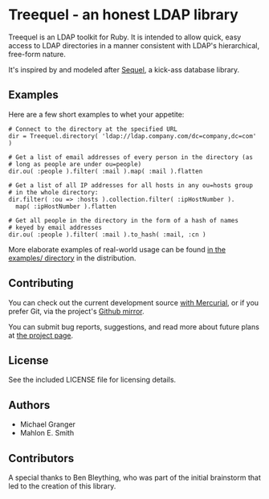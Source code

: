 # Treequel - an honest LDAP library

Treequel is an LDAP toolkit for Ruby. It is intended to allow quick, easy
access to LDAP directories in a manner consistent with LDAP's hierarchical,
free-form nature. 

It's inspired by and modeled after [Sequel](http://sequel.rubyforge.org/), a
kick-ass database library.


## Examples

Here are a few short examples to whet your appetite:

    # Connect to the directory at the specified URL
    dir = Treequel.directory( 'ldap://ldap.company.com/dc=company,dc=com' )
    
    # Get a list of email addresses of every person in the directory (as
    # long as people are under ou=people)
    dir.ou( :people ).filter( :mail ).map( :mail ).flatten
    
    # Get a list of all IP addresses for all hosts in any ou=hosts group
    # in the whole directory:
    dir.filter( :ou => :hosts ).collection.filter( :ipHostNumber ).
      map( :ipHostNumber ).flatten
    
    # Get all people in the directory in the form of a hash of names 
    # keyed by email addresses
    dir.ou( :people ).filter( :mail ).to_hash( :mail, :cn )

More elaborate examples of real-world usage can be found 
[in the examples/ directory][examples] in the distribution.


## Contributing

You can check out the current development source [with Mercurial][hgrepo], or
if you prefer Git, via the project's [Github mirror][gitmirror].

You can submit bug reports, suggestions, and read more about future plans at
[the project page][projectpage].


## License

See the included LICENSE file for licensing details.


## Authors

* Michael Granger
* Mahlon E. Smith


## Contributors

A special thanks to Ben Bleything, who was part of the initial brainstorm that
led to the creation of this library.


[examples]:http://deveiate.org/projects/Treequel/browser/examples
[hgrepo]:http://repo.deveiate.org/Treequel
[gitmirror]:https://github.com/ged/treequel
[projectpage]:http://deveiate.org/projects/Treequel

